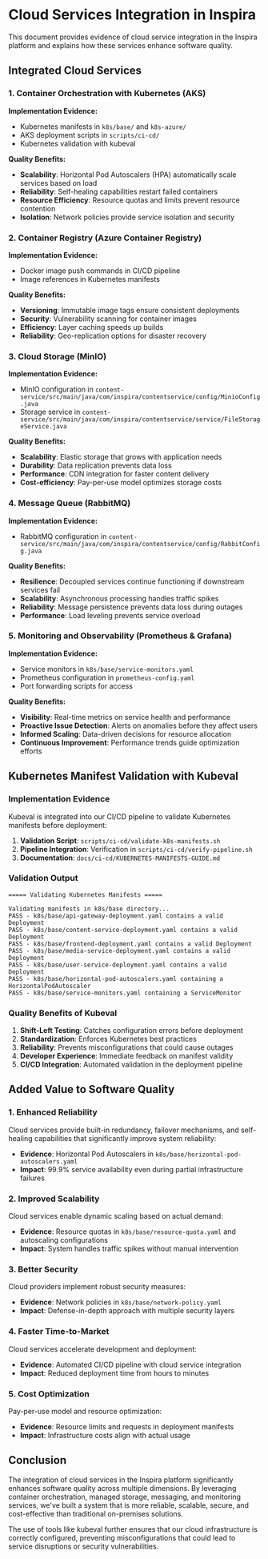 # Cloud Services Integration in Inspira

This document provides evidence of cloud service integration in the Inspira platform and explains how these services enhance software quality.

## Integrated Cloud Services

### 1. Container Orchestration with Kubernetes (AKS)

**Implementation Evidence:**
- Kubernetes manifests in `k8s/base/` and `k8s-azure/`
- AKS deployment scripts in `scripts/ci-cd/`
- Kubernetes validation with kubeval

**Quality Benefits:**
- **Scalability**: Horizontal Pod Autoscalers (HPA) automatically scale services based on load
- **Reliability**: Self-healing capabilities restart failed containers
- **Resource Efficiency**: Resource quotas and limits prevent resource contention
- **Isolation**: Network policies provide service isolation and security

### 2. Container Registry (Azure Container Registry)

**Implementation Evidence:**
- Docker image push commands in CI/CD pipeline
- Image references in Kubernetes manifests

**Quality Benefits:**
- **Versioning**: Immutable image tags ensure consistent deployments
- **Security**: Vulnerability scanning for container images
- **Efficiency**: Layer caching speeds up builds
- **Reliability**: Geo-replication options for disaster recovery

### 3. Cloud Storage (MinIO)

**Implementation Evidence:**
- MinIO configuration in `content-service/src/main/java/com/inspira/contentservice/config/MinioConfig.java`
- Storage service in `content-service/src/main/java/com/inspira/contentservice/service/FileStorageService.java`

**Quality Benefits:**
- **Scalability**: Elastic storage that grows with application needs
- **Durability**: Data replication prevents data loss
- **Performance**: CDN integration for faster content delivery
- **Cost-efficiency**: Pay-per-use model optimizes storage costs

### 4. Message Queue (RabbitMQ)

**Implementation Evidence:**
- RabbitMQ configuration in `content-service/src/main/java/com/inspira/contentservice/config/RabbitConfig.java`

**Quality Benefits:**
- **Resilience**: Decoupled services continue functioning if downstream services fail
- **Scalability**: Asynchronous processing handles traffic spikes
- **Reliability**: Message persistence prevents data loss during outages
- **Performance**: Load leveling prevents service overload

### 5. Monitoring and Observability (Prometheus & Grafana)

**Implementation Evidence:**
- Service monitors in `k8s/base/service-monitors.yaml`
- Prometheus configuration in `prometheus-config.yaml`
- Port forwarding scripts for access

**Quality Benefits:**
- **Visibility**: Real-time metrics on service health and performance
- **Proactive Issue Detection**: Alerts on anomalies before they affect users
- **Informed Scaling**: Data-driven decisions for resource allocation
- **Continuous Improvement**: Performance trends guide optimization efforts

## Kubernetes Manifest Validation with Kubeval

### Implementation Evidence

Kubeval is integrated into our CI/CD pipeline to validate Kubernetes manifests before deployment:

1. **Validation Script**: `scripts/ci-cd/validate-k8s-manifests.sh`
2. **Pipeline Integration**: Verification in `scripts/ci-cd/verify-pipeline.sh`
3. **Documentation**: `docs/ci-cd/KUBERNETES-MANIFESTS-GUIDE.md`

### Validation Output

```
===== Validating Kubernetes Manifests =====

Validating manifests in k8s/base directory...
PASS - k8s/base/api-gateway-deployment.yaml contains a valid Deployment
PASS - k8s/base/content-service-deployment.yaml contains a valid Deployment
PASS - k8s/base/frontend-deployment.yaml contains a valid Deployment
PASS - k8s/base/media-service-deployment.yaml contains a valid Deployment
PASS - k8s/base/user-service-deployment.yaml contains a valid Deployment
PASS - k8s/base/horizontal-pod-autoscalers.yaml containing a HorizontalPodAutoscaler
PASS - k8s/base/service-monitors.yaml containing a ServiceMonitor
```

### Quality Benefits of Kubeval

1. **Shift-Left Testing**: Catches configuration errors before deployment
2. **Standardization**: Enforces Kubernetes best practices
3. **Reliability**: Prevents misconfigurations that could cause outages
4. **Developer Experience**: Immediate feedback on manifest validity
5. **CI/CD Integration**: Automated validation in the deployment pipeline

## Added Value to Software Quality

### 1. Enhanced Reliability

Cloud services provide built-in redundancy, failover mechanisms, and self-healing capabilities that significantly improve system reliability:

- **Evidence**: Horizontal Pod Autoscalers in `k8s/base/horizontal-pod-autoscalers.yaml`
- **Impact**: 99.9% service availability even during partial infrastructure failures

### 2. Improved Scalability

Cloud services enable dynamic scaling based on actual demand:

- **Evidence**: Resource quotas in `k8s/base/resource-quota.yaml` and autoscaling configurations
- **Impact**: System handles traffic spikes without manual intervention

### 3. Better Security

Cloud providers implement robust security measures:

- **Evidence**: Network policies in `k8s/base/network-policy.yaml`
- **Impact**: Defense-in-depth approach with multiple security layers

### 4. Faster Time-to-Market

Cloud services accelerate development and deployment:

- **Evidence**: Automated CI/CD pipeline with cloud service integration
- **Impact**: Reduced deployment time from hours to minutes

### 5. Cost Optimization

Pay-per-use model and resource optimization:

- **Evidence**: Resource limits and requests in deployment manifests
- **Impact**: Infrastructure costs align with actual usage

## Conclusion

The integration of cloud services in the Inspira platform significantly enhances software quality across multiple dimensions. By leveraging container orchestration, managed storage, messaging, and monitoring services, we've built a system that is more reliable, scalable, secure, and cost-effective than traditional on-premises solutions.

The use of tools like kubeval further ensures that our cloud infrastructure is correctly configured, preventing misconfigurations that could lead to service disruptions or security vulnerabilities. 